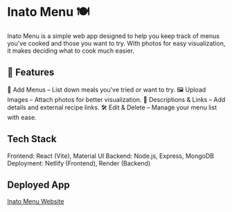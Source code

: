 # Inato Menu 🍽️

Inato Menu is a simple web app designed to help you keep track of menus you've cooked and those you want to try. With photos for easy visualization, it makes deciding what to cook much easier.

## 🚀 Features

📌 Add Menus – List down meals you’ve tried or want to try.
🖼️ Upload Images – Attach photos for better visualization.
📝 Descriptions & Links – Add details and external recipe links.
🛠️ Edit & Delete – Manage your menu list with ease.

## Tech Stack

Frontend: React (Vite), Material UI
Backend: Node.js, Express, MongoDB
Deployment: Netlify (Frontend), Render (Backend)

## Deployed App

[Inato Menu Website](https://inatomenu.netlify.app/)